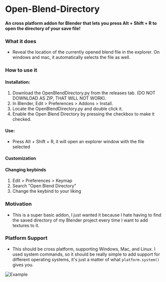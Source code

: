 # Open-Blend-Directory
#### An cross platform addon for Blender that lets you press Alt + Shift + R to open the directory of your save file!

### What it does
- Reveal the location of the currently opened blend file in the explorer. On windows and mac, it automatically selects the file as well.

### How to use it
#### Installation:
1. Download the OpenBlendDirectory.py from the releases tab. (DO NOT DOWNLOAD AS ZIP, THAT WILL NOT WORK).
1. In Blender, Edit > Preferences > Addons > Install.
2. Locate the OpenBlendDirectory.py and double click it.
3. Enable the Open Blend Directory by pressing the checkbox to make it checked.

#### Use:
- Press Alt + Shift + R, it will open an explorer window with the file selected

#### Customization
#### Changing keybinds
1. Edit > Preferences > Keymap
2. Search "Open Blend Directory"
3. Change the keybind to your liking

### Motivation
- This is a super basic addon, I just wanted it because I hate having to find the saved directory of my Blender project every time I want to add textures to it.

### Platform Support
- This should be cross platform, supporting Windows, Mac, and Linux. I used system commands, so it should be really simple to add support for different operating systems, it's just a matter of what ```platform.system()``` gives you.

![Example](https://github.com/TobinCavanaugh/Open-Blend-Directory/assets/71297845/c150ded9-b676-467e-a1ef-e186d8005d71)

